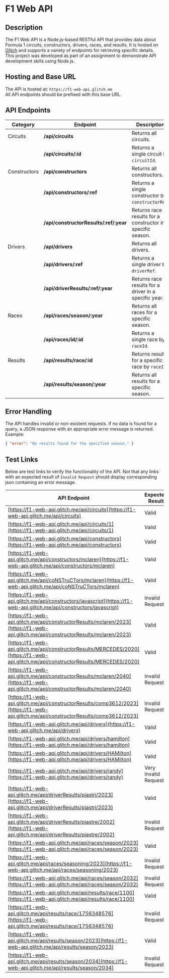 # F1 Web API

## Description
The F1 Web API is a Node.js-based RESTful API that provides data about Formula 1 circuits, constructors, drivers, races, and results. It is hosted on [Glitch](https://glitch.com/) and supports a variety of endpoints for retrieving specific details. This project was developed as part of an assignment to demonstrate API development skills using Node.js.

## Hosting and Base URL
The API is hosted at: `https://f1-web-api.glitch.me`  
All API endpoints should be prefixed with this base URL.

## API Endpoints

| Category      | Endpoint                                | Description                                                  |
|---------------|-----------------------------------------|--------------------------------------------------------------|
| Circuits      | **/api/circuits**                      | Returns all circuits.                                        |
|               | **/api/circuits/:id**                  | Returns a single circuit by `circuitId`.                    |
| Constructors  | **/api/constructors**                  | Returns all constructors.                                    |
|               | **/api/constructors/:ref**             | Returns a single constructor by `constructorRef`.            |
|               | **/api/constructorResults/:ref/:year** | Returns race results for a constructor in a specific season. |
| Drivers       | **/api/drivers**                       | Returns all drivers.                                         |
|               | **/api/drivers/:ref**                  | Returns a single driver by `driverRef`.                     |
|               | **/api/driverResults/:ref/:year**      | Returns race results for a driver in a specific year.        |
| Races         | **/api/races/season/:year**            | Returns all races for a specific season.                    |
|               | **/api/races/id/:id**                  | Returns a single race by `raceId`.                          |
| Results       | **/api/results/race/:id**              | Returns results for a specific race by `raceId`.            |
|               | **/api/results/season/:year**          | Returns all results for a specific season.                  |


## Error Handling
The API handles invalid or non-existent requests. If no data is found for a query, a JSON response with an appropriate error message is returned. Example:  
```json
{ "error": "No results found for the specified season." }

```

## Test Links
Below are test links to verify the functionality of the API. Not that any links with an expected result of `Invalid Request` should display corresponding json containing an error message.  

| API Endpoint                                         | Expected Result  |
|------------------------------------------------------|------------------|
| [https://f1-web-api.glitch.me/api/circuits](https://f1-web-api.glitch.me/api/circuits) | Valid     |
| [https://f1-web-api.glitch.me/api/circuits/1](https://f1-web-api.glitch.me/api/circuits/1) | Valid     |
| [https://f1-web-api.glitch.me/api/constructors](https://f1-web-api.glitch.me/api/constructors) | Valid     |
| [https://f1-web-api.glitch.me/api/constructors/mclaren](https://f1-web-api.glitch.me/api/constructors/mclaren) | Valid   |
| [https://f1-web-api.glitch.me/api/coNSTruCTors/mclaren](https://f1-web-api.glitch.me/api/coNSTruCTors/mclaren) | Valid   |
| [https://f1-web-api.glitch.me/api/constructors/javascript](https://f1-web-api.glitch.me/api/constructors/javascript) | Invalid Request    |
| [https://f1-web-api.glitch.me/api/constructorResults/mclaren/2023](https://f1-web-api.glitch.me/api/constructorResults/mclaren/2023) | Valid     |
| [https://f1-web-api.glitch.me/api/constructorResults/MERCEDES/2020](https://f1-web-api.glitch.me/api/constructorResults/MERCEDES/2020) | Valid     |
| [https://f1-web-api.glitch.me/api/constructorResults/mclaren/2040](https://f1-web-api.glitch.me/api/constructorResults/mclaren/2040) | Invalid Request    |
| [https://f1-web-api.glitch.me/api/constructorResults/comp3612/2023](https://f1-web-api.glitch.me/api/constructorResults/comp3612/2023) | Invalid Request    |
| [https://f1-web-api.glitch.me/api/drivers](https://f1-web-api.glitch.me/api/drivers) | Valid     |
| [https://f1-web-api.glitch.me/api/drivers/hamilton](https://f1-web-api.glitch.me/api/drivers/hamilton) | Valid     |
| [https://f1-web-api.glitch.me/api/drivers/HAMilton](https://f1-web-api.glitch.me/api/drivers/HAMilton) | Valid     |
| [https://f1-web-api.glitch.me/api/drivers/randy](https://f1-web-api.glitch.me/api/drivers/randy) | Very Invalid Request    |
| [https://f1-web-api.glitch.me/api/driverResults/piastri/2023](https://f1-web-api.glitch.me/api/driverResults/piastri/2023) | Valid    |
| [https://f1-web-api.glitch.me/api/driverResults/piastre/2002](https://f1-web-api.glitch.me/api/driverResults/piastre/2002) | Invalid Request    |
| [https://f1-web-api.glitch.me/api/races/season/2023](https://f1-web-api.glitch.me/api/races/season/2023) | Valid     |
| [https://f1-web-api.glitch.me/api/races/seasoning/2023](https://f1-web-api.glitch.me/api/races/seasoning/2023) | Invalid Request    |
| [https://f1-web-api.glitch.me/api/races/season/2032](https://f1-web-api.glitch.me/api/races/season/2032) | Invalid Request    |
| [https://f1-web-api.glitch.me/api/results/race/1100](https://f1-web-api.glitch.me/api/results/race/1100) | Valid     |
| [https://f1-web-api.glitch.me/api/results/race/1756348576](https://f1-web-api.glitch.me/api/results/race/1756348576) | Invalid Request    |
| [https://f1-web-api.glitch.me/api/results/season/2023](https://f1-web-api.glitch.me/api/results/season/2023) | Valid     |
| [https://f1-web-api.glitch.me/api/results/season/2034](https://f1-web-api.glitch.me/api/results/season/2034) | Invalid Request    |


